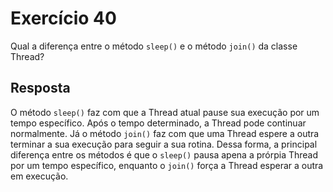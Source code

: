 
# Exercício 40

Qual	a	diferença	entre	o	método	`sleep()`	e	o	método	`join()`	da	classe	Thread?

## Resposta

O método `sleep()` faz com que a Thread atual pause sua execução por um tempo específico. Após o tempo determinado, a Thread pode continuar normalmente. Já o método `join()` faz com que uma Thread espere a outra terminar a sua execução para seguir a sua rotina. Dessa forma, a principal diferença entre os métodos é que o `sleep()` pausa apena a prórpia Thread por um tempo específico, enquanto o `join()` força a Thread esperar a outra em execução.